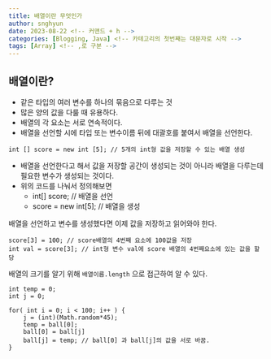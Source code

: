 ```yaml
---
title: 배열이란 무엇인가
author: snghyun
date: 2023-08-22 <!-- 커맨드 + h -->
categories: [Blogging, Java] <!-- 카테고리의 첫번째는 대문자로 시작 -->
tags: [Array] <!-- ,로 구분 -->
---
```


## 배열이란?

- 같은 타입의 여러 변수를 하나의 묶음으로 다루는 것
- 많은 양의 값을 다룰 때 유용하다.
- 배열의 각 요소는 서로 연속적이다.
- 배열을 선언할 시에 타입 또는 변수이름 뒤에 대괄호를 붙여서 배열을 선언한다.
```
int [] score = new int [5]; // 5개의 int형 값을 저장할 수 있는 배열 생성
```

- 배열을 선언한다고 해서 값을 저장할 공간이 생성되는 것이 아니라 배열을 다루는데 필요한 변수가 생성되는 것이다.
- 위의 코드를 나눠서 정의해보면
	- int[] score; // 배열을 선언
	- score = new int[5]; // 배열을 생성

배열을 선언하고 변수를 생성했다면 이제 값을 저장하고 읽어와야 한다.
```
score[3] = 100; // score배열의 4번째 요소에 100값을 저장
int val = score[3]; // int형 변수 val에 score 배열의 4번째요소에 있는 값을 할당
```

배열의 크기를 알기 위해 `배열이름.length` 으로 접근하여 알 수 있다.
```
int temp = 0;
int j = 0;

for( int i = 0; i < 100; i++ ) {
	j = (int)(Math.random*45);
	temp = ball[0];
	ball[0] = ball[j]
	ball[j] = temp; // ball[0] 과 ball[j]의 값을 서로 바꿈.
}
```